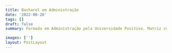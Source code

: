 ```yaml
---
title: Bacharel em Administração
date: '2022-08-26'
tags: []
draft: false
summary: Formada em Administração pela Universidade Positivo. Matriz curricular abrangente, com disciplinas de diferentes áreas, desde matemática e empreendedorismo até marketing, éticas e comportamento organizacional.

images: ['']
layout: PostLayout
---
```

